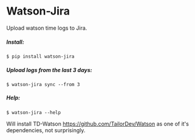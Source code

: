 # Watson-Jira

Upload watson time logs to Jira.

##### Install:
`$ pip install watson-jira`

##### Upload logs from the last 3 days:
`$ watson-jira sync --from 3`

##### Help:
`$ watson-jira --help`

Will install TD-Watson https://github.com/TailorDev/Watson as one of it's dependencies, not surprisingly.
